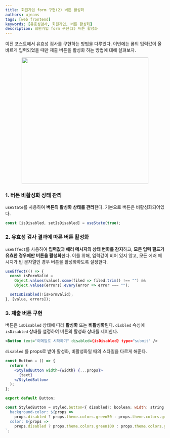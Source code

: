 ```yaml
---
title: 회원가입 form 구현(2) 버튼 활성화
authors: ujeans
tags: [web frontend]
keywords: [유효성검사, 회원가입, 버튼 활성화]
description: 회원가입 form 구현(2) 버튼 활성화
---
```


이전 포스트에서 유효성 검사를 구현하는 방법을 다루었다. 이번에는 폼의 입력값이 올바르게 입력되었을 때만 제출 버튼을 활성화 하는 방법에 대해 살펴보자.

<p align="center">
 <img src="https://github.com/user-attachments/assets/5cfbd3eb-64fd-4e75-8b9e-0a776922851b" width="400" />
</p>

### 1. 버튼 비활성화 상태 관리

`useState`를 사용하여 **버튼의 활성화 상태를 관리**한다. 기본으로 버튼은 비활성화되어있다.

```jsx
const [isDisabled, setIsDisabled] = useState(true);
```

### 2. 유효성 검사 결과에 따른 버튼 활성화

`useEffect`를 사용하여 **입력값과 에러 메시지의 상태 변화를 감지**하고, **모든 입력 필드가 유효한 경우에만 버튼을 활성화**한다. 이를 위해, 입력값이 비어 있지 않고, 모든 에러 메시지가 빈 문자열인 경우 버튼을 활성화하도록 설정한다.

```jsx
useEffect(() => {
  const isFormValid =
    Object.values(value).some(filed => filed.trim() !== "") &&
    Object.values(errors).every(error => error === "");

  setIsDisabled(!isFormValid);
}, [value, errors]);
```

### 3. 제출 버튼 구현

버튼은 `isDisabled` 상태에 따라 **활성화** 또는 **비활성화**된다. `disbled` 속성에 `isDisabled` 상태를 설정하여 버튼의 활성화 상태를 제어한다.

```xml
<Button text="이메일로 시작하기" disabled={isDisabled} type="submit" />

```

`disabled` 를 props로 받아 활성화, 비활성화일 때의 스타일을 다르게 해준다.

```jsx
const Button = () => {
  return (
    <StyledButton width={width} {...props}>
      {text}
    </StyledButton>
  );
};

export default Button;

const StyledButton = styled.button<{ disabled?: boolean; width: string }>`
  background-color: ${props =>
    props.disabled ? props.theme.colors.green50 : props.theme.colors.green200};
  color: ${props =>
    props.disabled ? props.theme.colors.green100 : props.theme.colors.gray500};
`;

```
